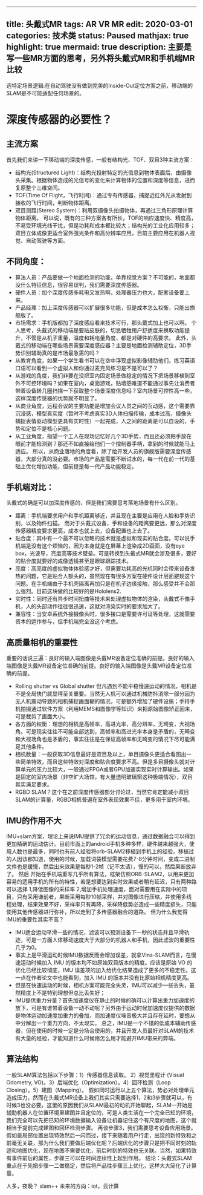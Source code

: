 
---
title: 头戴式MR
tags: AR VR MR
edit: 2020-03-01
categories: 技术类
status: Paused
mathjax: true
highlight: true
mermaid: true
description: 主要是写一些MR方面的思考，另外将头戴式MR和手机端MR比较
---
选特定场景逻辑:在自动驾驶没有做到完美的Inside-Out定位方案之前，移动端的SLAM是不可能适配任何场景的。
# 深度传感器的必要性？
## 主流方案
首先我们来讲一下移动端的深度传感，一般有结构光、TOF、双目3种主流方案：
- 结构光(Structured Light)：结构光投射特定的光信息到物体表面后，由摄像头采集。根据物体造成的光信号的变化来计算物体的位置和深度等信息，进而复原整个三维空间。
- TOF(Time Of Flight，飞行时间)：通过专有传感器，捕捉近红外光从发射到接收的飞行时间，判断物体距离。
- 双目测距(Stereo System)：利用双摄像头拍摄物体，再通过三角形原理计算物体距离。
可以说，既有的三种方案各有所长，TOF的响应速度快、精度高，不易受环境光线干扰，但是功耗和成本都比较大；结构光的工业化应用较多；双目立体成像更适合室外强光条件和高分辨率应用，目前主要应用在机器人视觉、自动驾驶等方面。

## 不同角度：
- 算法人员：产品要做一个地面检测的功能，单靠视觉方案？不可能的，地面都没什么特征信息，很容易误判，我们需要深度传感器。
- 硬件人员：加个深度传感多耗电又发热啊，处理器压力也大，配套设备要上来。
- 产品经理：加上深度传感器可以扩展很多功能，但是成本怎么权衡，只能出旗舰版了。
- 市场需求：手机版都加了深度感应看来技术可行，那头戴式加上也可以啊。
个人思考，头戴式的移动端是要贴皮肤的，切忌牺牲用户舒适度来换取功能提升，不管是从机子重量，温度和耗电量角度，都是对硬件的高要求。
此外，头戴式的移动端在哪些场景需要深度感应器？主要是地面检测辅助定位，3D手势识别辅助真的是市场最急需的吗？
- 从教育角度，如果一个学生看书可以在空中浮现虚拟影像辅助他们，练习英语口语可以看到一个虚拟人和你通过麦克风练习是不是可以了？
- 从游戏的角度，我们非要在没把室内固定场景做稳定的情况下把场景移植到室外不可控环境吗？如果在室内，桌面游戏，贴墙感难道不能通过事先让消费者带着设备转几圈扫描一下获取整个场景深度信息吗？室内场景可控性高一些，这样深度传感器的优势就不明显了。
- 从商业角度，远程会议的主要功能是增加会议人员之间的互动感，这个需要靠沉浸感，模型真实度（暂时不考虑真实3D人体扫描传输，成本过高，摄像头捕捉表情驱动模型更具有实时性）一起完成，人之间的距离是可以自设的，手势和定位不是核心问题。
- 从工业角度，指望一个工人在现场记忆好几个3D手势，而且还必须把手放在眼前才能检测到？那还不如直接给他们一个控制器手柄，拿到的时候就能马上适应。
所以，从商业落地的角度看，除了给开发人员的旗舰版需要深度传感器，大部分真的没必要。市场的产品是需要不断试水的，每一代在前一代的基础上优化增加功能，但前提是每一代产品功能稳定。

## 手机端对比：
头戴式的确是可以加深度传感的，但是我们需要思考落地场景有什么区别。
- 距离：手机端要求用户和手机距离够近，并且现在主要是应用在人脸和手势识别，以及物件扫描。 而对于头戴式设备，手和设备的距离要更远，那么对深度传感器精度要求更高，成本也就上去，设备配置也上去了。
- 贴合度：其中有一个最不可以忽略的技术就是虚拟和现实的贴合度。可以说手机端是没有这个烦恼的，因为本身就是在屏幕上渲染成2D画面，没有eye box，光波导，亮度高等技术壁垒。可是转换到头戴式MR就会涉及很多，要好的贴合度就要好的成像透镜甚至是眼球跟踪技术。
- 亮度：高亮度的虚拟物体体验感才好，但需要功耗高的光机同时会带来设备发热的问题，它是贴合人额头的，虽然现在有很多方案在硬件设计层面避规这个问题。在手机端由于手机壳隔离再加只是在机子边缘接触，那么感受并不会那么强烈。目前这块做的比较好的是Hololens2.
- 实时性：同时还有异步时间扭曲等技术来处理虚拟物体的渲染，头戴式不像手机，人的头部动作往往很迅速，这就对渲染实时的要求加大了。
- 兼容性：当安卓系统外接摄像头时，很多接口是需要许可证等处理，这就需要资本的运作参与，但手机端完全没这个考虑。


## 高质量相机的重要性
重要的话说三遍：良好的输入端图像是头戴MR设备定位准确的前提。良好的输入端图像是头戴MR设备定位准确的前提。良好的输入端图像是头戴MR设备定位准确的前提。
- Rolling shutter vs Global shutter
但凡遇到不能平稳慢速运动的情况，相机是不是全局快门就显得至关重要。当然无人机可以通过机械防抖消除一部分因为无人机震动导致的相机捕捉画面糊的情况，可是额外增加了硬件设施；手持手机拍摄通过软件方案（利用MEMS和图像学等知识）来把原始图像矫正回来，可是裁剪了画面大小。
- 各方面的权衡：理想的相机是高帧率，高进光率，高分辨率，无畸变，大视场角。可是现实往往不可能全部达到，高帧率和高进光率本身是矛盾的，无畸变和大视场角也是矛盾的，事实往往是在保证高帧率和无畸变的情况下尽可能满足其他条件。
- 相机数量：一般获取3D信息最好是双目及以上，单目摄像头更适合看图出一些简单特效，而且这些特效对深度和贴合度要求不高。但是多目摄像头就对计算单元的压力比较大，一般通过FPGA或者GPU加速实现实时计算输出。如果是固定的室内场景（非空旷大场馆，有大量透明玻璃窗这种极端情况），双目其实满足要求。
- RGBD SLAM？这个在之前深度传感器部分讨论过，当然它肯定能减小双目SLAM的计算量，RGBD相机普遍在室外表现效果不佳，更多用于室内环境。
 
## IMU的作用不大
IMU+slam方案，理论上来说IMU提供了冗余的运动信息，通过数据融合可以得到更加精确的运动估计。目前市面上的android手机多种多样，硬件越来越强大，使用人数也是最多，同时也有前人经验将orb-SLAM2移植到手机上的经验，移植过的人因该都知道，使用的时候，加载词袋模型需要花费7-8分钟时间，变成二进制文件也是缓慢，然后出来效果是每秒1-2帧（记不太请），慢的可以，然后果断放弃了。
然后 开始在手机端重写几乎所有算法，框架仿照ORB-SLAM2，以用来更加容易的适用手机的所有的特性，若是想要达到实时效果或者稍有延迟，只有两种路可以选择 1,降低图像的采样率 2,增加手机处理速度，面对需要用在实际中的项目，只有采用谦前者，果断采用每秒10帧采样，并对图像进行压缩，并使用多线程处理，结果效果不好，采样率只有再降，采样降低势必造成一些精度损失，只能使用其他传感器进行弥补，所以走到了多传感器融合的道路。
但为什么我觉得IMU的重要性其实不高？
- IMU适合运动平滑一些的情况，滤波可以预测设备下一秒的状态并且平滑轨迹，可是一方面人体移动速度大于大部分的机器人和手机，因此滤波的重要性几乎为0。
- 事实上是平滑运动时候IMU数据反而会增加误差，就拿Vins-SLAM而言，在慢速运动时候加入 IMU 的版本均不如原始双目版本的精度。应该是原始 VO 的优化已经比较彻底，IMU 误差项的加入给优化结果造成了更多的不稳定性。这一点在作者论文中也能看到，加入 IMU 的版本并没有比原始相机精度更高。
- 但是在快速运动的时候，相机方案可能完全失灵，IMU可以减少一些丢失，虽然精度上不是特别理想但总比丢失好；
- IMU提供重力分量？首先加速度仪在静止的时候的确可以计算出重力加速度的放下，可是有谁带着设备一动不动呢？另外由于运动时候加速度仪提供的数据是物体运动加速度加重力的叠加，而加速度仪噪音极大并且存在延时，要想从中分解出一个重力方向，不太现实。
总之，IMU是一个不错的低成本辅助传感器，但在使用的时候一定是分场合使用的，并且开发人员最好对SLAM的技术有大量的经验，才能知道什么时候用怎么用才能避开IMU带来的弊端。

## 算法结构
一般SLAM算法包括以下步骤：1）传感器信息读取。 2）视觉里程计 (Visual Odometry, VO)。3）后端优化（Optimization）。4）回环检测（Loop Closing）。5）建图（Mapping）。
假如同时运行以上五个算法，势必对处理单元造成压力，然而在头戴式MR设备上我们其实只需要选择1，2和3步骤就可以，有时候3也没必要。这里的原因我们从SLAM最初的动机开始聊起，SLAM一开始是辅助机器人在位置环境里建图并且定位的，可是人类生活在一个完全已知的环境，我们完全可以先把已知的环境数据输入设备让机器记住这个有尺度的地图，这个就相当于提前完成建图和回环检测步骤。 
再谈步骤3，我们需要思考设备应用场景。假如是局部位置出现特效然后一闪而过，接下来随着用户行走，出现的新特效和之前毫无关联，那为什么我们要做后端优化呢？后端优化的步骤只是把不同时刻的轨迹和地图优化，现在地图不需要优化，前后时刻的特效也无关联。当然，如果特效有事件前后的属性，步骤三可以在时间连续性上起到作用。
结论：头戴式SLAM重点在于先把步骤一二做稳定，然后将产品往步骤三上优化，这样大大简化了计算量。

 
人多，夜晚？
slam++
未来的方向：iot，云计算